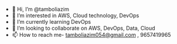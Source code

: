 - 👋 Hi, I’m @tamboliazim
- 👀 I’m interested in AWS, Cloud technology, DevOps
- 🌱 I’m currently learning DevOps 
- 💞️ I’m looking to collaborate on AWS, DevOps, Data, Cloud
- 📫 How to reach me- tamboliazim054@gmail.com , 9657419965

<!---
tamboliazim/tamboliazim is a ✨ special ✨ repository because its `README.md` (this file) appears on your GitHub profile.
You can click the Preview link to take a look at your changes.
--->
